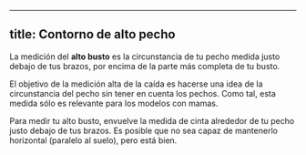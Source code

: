 ***

## title: Contorno de alto pecho

La medición del **alto busto** es la circunstancia de tu pecho medida justo debajo de tus brazos, por encima de la parte más completa de tu busto.

El objetivo de la medición alta de la caída es hacerse una idea de la circunstancia del pecho sin tener en cuenta los pechos. Como tal, esta medida sólo es relevante para los modelos con mamas.

Para medir tu alto busto, envuelve la medida de cinta alrededor de tu pecho justo debajo de tus brazos. Es posible que no sea capaz de mantenerlo horizontal (paralelo al suelo), pero está bien.
